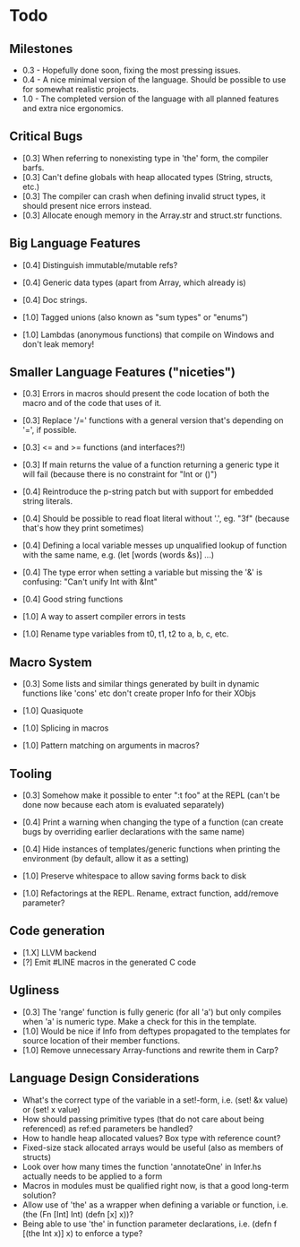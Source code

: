 # Todo

## Milestones
* 0.3 - Hopefully done soon, fixing the most pressing issues.
* 0.4 - A nice minimal version of the language. Should be possible to use for somewhat realistic projects.
* 1.0 - The completed version of the language with all planned features and extra nice ergonomics.

## Critical Bugs
* [0.3] When referring to nonexisting type in 'the' form, the compiler barfs.
* [0.3] Can't define globals with heap allocated types (String, structs, etc.)
* [0.3] The compiler can crash when defining invalid struct types, it should present nice errors instead.
* [0.3] Allocate enough memory in the Array.str and struct.str functions.

## Big Language Features
* [0.4] Distinguish immutable/mutable refs?
* [0.4] Generic data types (apart from Array, which already is)
* [0.4] Doc strings.

* [1.0] Tagged unions (also known as "sum types" or "enums")
* [1.0] Lambdas (anonymous functions) that compile on Windows and don't leak memory!

## Smaller Language Features ("niceties")
* [0.3] Errors in macros should present the code location of both the macro and of the code that uses of it.
* [0.3] Replace '/=' functions with a general version that's depending on '=', if possible.
* [0.3] <= and >= functions (and interfaces?!)
* [0.3] If main returns the value of a function returning a generic type it will fail (because there is no constraint for "Int or ()")

* [0.4] Reintroduce the p-string patch but with support for embedded string literals.
* [0.4] Should be possible to read float literal without '.', eg. "3f" (because that's how they print sometimes)
* [0.4] Defining a local variable messes up unqualified lookup of function with the same name, e.g. (let [words (words &s)] ...)
* [0.4] The type error when setting a variable but missing the '&' is confusing: "Can't unify Int with &Int"
* [0.4] Good string functions

* [1.0] A way to assert compiler errors in tests
* [1.0] Rename type variables from t0, t1, t2 to a, b, c, etc.

## Macro System
* [0.3] Some lists and similar things generated by built in dynamic functions like 'cons' etc don't create proper Info for their XObjs

* [1.0] Quasiquote
* [1.0] Splicing in macros
* [1.0] Pattern matching on arguments in macros?

## Tooling
* [0.3] Somehow make it possible to enter ":t foo" at the REPL (can't be done now because each atom is evaluated separately)

* [0.4] Print a warning when changing the type of a function (can create bugs by overriding earlier declarations with the same name)
* [0.4] Hide instances of templates/generic functions when printing the environment (by default, allow it as a setting)

* [1.0] Preserve whitespace to allow saving forms back to disk
* [1.0] Refactorings at the REPL. Rename, extract function, add/remove parameter?

## Code generation
* [1.X] LLVM backend
* [?] Emit #LINE macros in the generated C code

## Ugliness
* [0.3] The 'range' function is fully generic (for all 'a') but only compiles when 'a' is numeric type. Make a check for this in the template.
* [1.0] Would be nice if Info from deftypes propagated to the templates for source location of their member functions.
* [1.0] Remove unnecessary Array-functions and rewrite them in Carp?

## Language Design Considerations
* What's the correct type of the variable in a set!-form, i.e. (set! &x value) or (set! x value)
* How should passing primitive types (that do not care about being referenced) as ref:ed parameters be handled?
* How to handle heap allocated values? Box type with reference count?
* Fixed-size stack allocated arrays would be useful (also as members of structs)
* Look over how many times the function 'annotateOne' in Infer.hs actually needs to be applied to a form
* Macros in modules must be qualified right now, is that a good long-term solution?
* Allow use of 'the' as a wrapper when defining a variable or function, i.e. (the (Fn [Int] Int) (defn [x] x))?
* Being able to use 'the' in function parameter declarations, i.e. (defn f [(the Int x)] x) to enforce a type?
